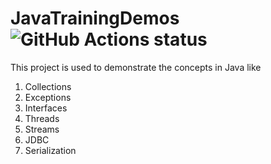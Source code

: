 # JavaTrainingDemos ![GitHub Actions status](https://github.com/eldhoseak/JavaTrainingDemos/workflows/BUILD/badge.svg)

This project is used to demonstrate the concepts in Java like
1. Collections
2. Exceptions
3. Interfaces
4. Threads
5. Streams
6. JDBC
7. Serialization
